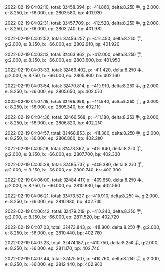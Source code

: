 2022-02-19 04:02:10, total: 32458.394, p: -411.860, delta:8.250 手, g:2.000, e: 8.250, b: -66.000, ep: 2803.580, bp: 401.930

2022-02-19 04:02:31, total: 32457.709, p: -412.520, delta:8.250 手, g:2.000, e: 8.250, b: -66.000, ep: 2803.240, bp: 401.970

2022-02-19 04:02:52, total: 32456.257, p: -412.450, delta:8.250 手, g:2.000, e: 8.250, b: -66.000, ep: 2802.910, bp: 401.920

2022-02-19 04:03:13, total: 32463.962, p: -412.000, delta:8.250 手, g:2.000, e: 8.250, b: -66.000, ep: 2803.600, bp: 401.950

2022-02-19 04:03:33, total: 32469.402, p: -411.420, delta:8.250 手, g:2.000, e: 8.250, b: -66.000, ep: 2805.860, bp: 402.160

2022-02-19 04:03:54, total: 32470.814, p: -410.910, delta:8.250 手, g:2.000, e: 8.250, b: -66.000, ep: 2805.650, bp: 402.070

2022-02-19 04:04:15, total: 32465.959, p: -411.540, delta:8.250 手, g:2.000, e: 8.250, b: -66.000, ep: 2805.340, bp: 402.110

2022-02-19 04:04:36, total: 32466.568, p: -411.180, delta:8.250 手, g:2.000, e: 8.250, b: -66.000, ep: 2806.820, bp: 402.250

2022-02-19 04:04:57, total: 32468.853, p: -411.380, delta:8.250 手, g:2.000, e: 8.250, b: -66.000, ep: 2806.860, bp: 402.280

2022-02-19 04:05:18, total: 32473.362, p: -410.940, delta:8.250 手, g:2.000, e: 8.250, b: -66.000, ep: 2807.700, bp: 402.330

2022-02-19 04:05:39, total: 32485.737, p: -409.380, delta:8.250 手, g:2.000, e: 8.250, b: -66.000, ep: 2809.740, bp: 402.390

2022-02-19 04:06:00, total: 32484.417, p: -409.650, delta:8.250 手, g:2.000, e: 8.250, b: -66.000, ep: 2810.830, bp: 402.560

2022-02-19 04:06:21, total: 32473.527, p: -410.910, delta:8.250 手, g:2.000, e: 8.250, b: -66.000, ep: 2810.930, bp: 402.730

2022-02-19 04:06:42, total: 32479.219, p: -410.240, delta:8.250 手, g:2.000, e: 8.250, b: -66.000, ep: 2811.520, bp: 402.720

2022-02-19 04:07:03, total: 32473.843, p: -411.800, delta:8.250 手, g:2.000, e: 8.250, b: -66.000, ep: 2810.440, bp: 402.780

2022-02-19 04:07:23, total: 32474.187, p: -410.750, delta:8.250 手, g:2.000, e: 8.250, b: -66.000, ep: 2811.170, bp: 402.740

2022-02-19 04:07:44, total: 32475.507, p: -410.760, delta:8.250 手, g:2.000, e: 8.250, b: -66.000, ep: 2812.440, bp: 402.900